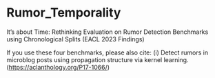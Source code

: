 # Rumor_Temporality

It’s about Time: Rethinking Evaluation on Rumor Detection Benchmarks using Chronological Splits (EACL 2023 Findings)


If you use these four benchmarks, please also cite:
(i) Detect rumors in microblog posts using propagation structure via kernel learning. (https://aclanthology.org/P17-1066/)
